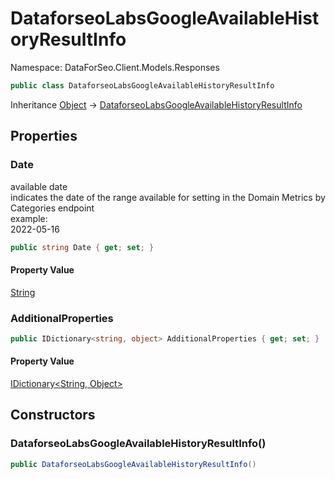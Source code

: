 # DataforseoLabsGoogleAvailableHistoryResultInfo

Namespace: DataForSeo.Client.Models.Responses

```csharp
public class DataforseoLabsGoogleAvailableHistoryResultInfo
```

Inheritance [Object](https://docs.microsoft.com/en-us/dotnet/api/system.object) → [DataforseoLabsGoogleAvailableHistoryResultInfo](./dataforseo.client.models.responses.dataforseolabsgoogleavailablehistoryresultinfo.md)

## Properties

### **Date**

available date
 <br>indicates the date of the range available for setting in the Domain Metrics by Categories endpoint
 <br>example:
 <br>2022-05-16

```csharp
public string Date { get; set; }
```

#### Property Value

[String](https://docs.microsoft.com/en-us/dotnet/api/system.string)<br>

### **AdditionalProperties**

```csharp
public IDictionary<string, object> AdditionalProperties { get; set; }
```

#### Property Value

[IDictionary&lt;String, Object&gt;](https://docs.microsoft.com/en-us/dotnet/api/system.collections.generic.idictionary-2)<br>

## Constructors

### **DataforseoLabsGoogleAvailableHistoryResultInfo()**

```csharp
public DataforseoLabsGoogleAvailableHistoryResultInfo()
```
